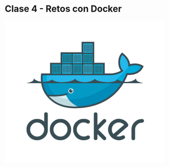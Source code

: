 # Clase 4 - Retos con Docker

![Clase 4 - Retos con Docker](https://github.com/silvamariad/clase-4-retos/blob/main/reto1/img/logo.png)
